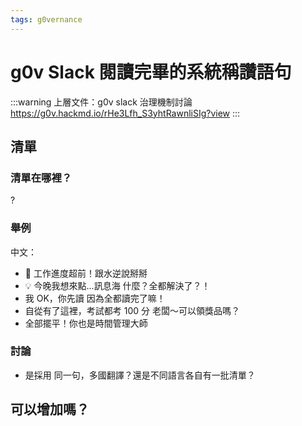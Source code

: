 ```yaml
---
tags: g0vernance
---
```


# g0v Slack 閱讀完畢的系統稱讚語句

:::warning
上層文件：g0v slack 治理機制討論
https://g0v.hackmd.io/rHe3Lfh_S3yhtRawnliSIg?view
:::

## 清單

### 清單在哪裡？

?

### 舉例
中文：
- 👋 工作進度超前！跟水逆說掰掰
- 💡 今晚我想來點...訊息海 什麼？全都解決了？！
- 我 OK，你先讀 因為全都讀完了嘛！
- 自從有了這裡，考試都考 100 分 老闆～可以領獎品嗎？
- 全部擺平！你也是時間管理大師

### 討論

- 是採用 同一句，多國翻譯？還是不同語言各自有一批清單？


## 可以增加嗎？


